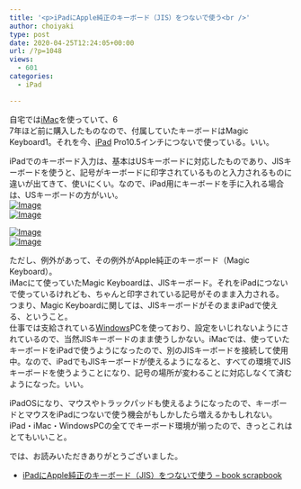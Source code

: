 ```yaml
---
title: '<p>iPadにApple純正のキーボード（JIS）をつないで使う<br />'
author: choiyaki
type: post
date: 2020-04-25T12:24:05+00:00
url: /?p=1048
views:
  - 601
categories:
  - iPad

---
```

自宅では[iMac][1]を使っていて、6  
7年ほど前に購入したものなので、付属していたキーボードはMagic Keyboard1。それを今、[iPad][2] Pro10.5インチにつないで使っている。いい。

iPadでのキーボード入力は、基本はUSキーボードに対応したものであり、JISキーボードを使うと、記号がキーボードに印字されているものと入力されるものに違いが出てきて、使いにくい。なので、iPad用にキーボードを手に入れる場合は、USキーボードの方がいい。  
[![Image][3]][4]  
[![Image][5]][6]

[![Image][7]][8]  
[![Image][9]][10]

ただし、例外があって、その例外がApple純正のキーボード（Magic Keyboard）。  
iMacにて使っていたMagic Keyboardは、JISキーボード。それをiPadにつないで使っているけれども、ちゃんと印字されている記号がそのまま入力される。  
つまり、Magic Keyboardに関しては、JISキーボードがそのままiPadで使える、ということ。  
仕事では支給されている[Windows][11]PCを使っており、設定をいじれないようにされているので、当然JISキーボードのまま使うしかない。iMacでは、使っていたキーボードをiPadで使うようになったので、別のJISキーボードを接続して使用中。なので、iPadでもJISキーボードが使えるようになると、すべての環境でJISキーボードを使うようことになり、記号の場所が変わることに対応しなくて済むようになった。いい。

iPadOSになり、マウスやトラックパッドも使えるようになったので、キーボードとマウスをiPadにつないで使う機会がもしかしたら増えるかもしれない。  
iPad・iMac・WindowsPCの全てでキーボード環境が揃ったので、きっとこれはとてもいいこと。

では、お読みいただきありがとうございました。

  * [iPadにApple純正のキーボード（JIS）をつないで使う &#8211; book scrapbook][12]

 [1]: https://scrapbox.io/choiyaki-hondana/iMac
 [2]: https://scrapbox.io/choiyaki-hondana/iPad
 [3]: https://gyazo.com/511ade0dfa0bf67e58a0c32122f9eaad/thumb/1000
 [4]: https://gyazo.com/511ade0dfa0bf67e58a0c32122f9eaad
 [5]: https://gyazo.com/e70a9fb672c7469fbf2bf089f2caa3c9/thumb/1000
 [6]: https://gyazo.com/e70a9fb672c7469fbf2bf089f2caa3c9
 [7]: https://gyazo.com/726d7d306f580931a3b474db4ff8b6ce/thumb/1000
 [8]: https://gyazo.com/726d7d306f580931a3b474db4ff8b6ce
 [9]: https://gyazo.com/5beb520a1b7e8a993ec2b72fb04a6bfb/thumb/1000
 [10]: https://gyazo.com/5beb520a1b7e8a993ec2b72fb04a6bfb
 [11]: https://scrapbox.io/choiyaki-hondana/Windows
 [12]: https://scrapbox.io/choiyaki-hondana/iPad%E3%81%ABApple%E7%B4%94%E6%AD%A3%E3%81%AE%E3%82%AD%E3%83%BC%E3%83%9C%E3%83%BC%E3%83%89%EF%BC%88JIS%EF%BC%89%E3%82%92%E3%81%A4%E3%81%AA%E3%81%84%E3%81%A7%E4%BD%BF%E3%81%86